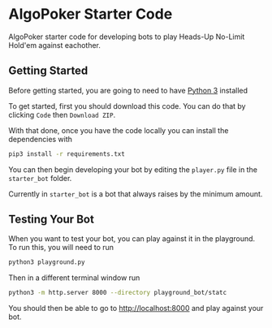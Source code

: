 # AlgoPoker Starter Code

AlgoPoker starter code for developing bots to play Heads-Up No-Limit Hold'em against eachother.

## Getting Started

Before getting started, you are going to need to have [Python 3](https://www.python.org/downloads/) installed

To get started, first you should download this code. You can do that by clicking `Code` then `Download ZIP`.

With that done, once you have the code locally you can install the dependencies with

```sh
pip3 install -r requirements.txt
```

You can then begin developing your bot by editing the `player.py` file in the `starter_bot` folder.

Currently in `starter_bot` is a bot that always raises by the minimum amount.

## Testing Your Bot

When you want to test your bot, you can play against it in the playground. To run this, you will need to run

```sh
python3 playground.py
```

Then in a different terminal window run

```sh
python3 -m http.server 8000 --directory playground_bot/statc
```

You should then be able to go to [http://localhost:8000](http://localhost:8000) and play against your bot.
